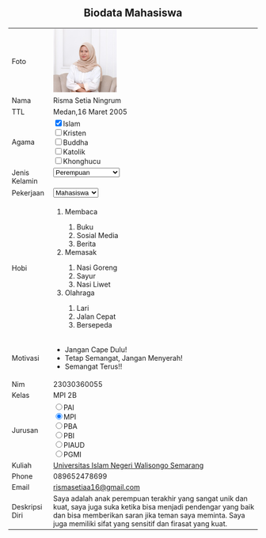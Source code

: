 <body>
<h2><center>Biodata Mahasiswa</center></h2>
<center><table>
  <tr>
  </tr>
  <tr>
    <td>Foto</td>
    <td><img src="1.jpg.jpg"style="width:128px;height:128px;"></td>
  </tr>
  <tr>
    <td>Nama</td>
    <td>Risma Setia Ningrum</td>
  </tr></td>
  <tr>
    <td>TTL</td>
    <td>Medan,16 Maret 2005</td>
  </tr></td>
 <td>Agama</td>
    <td><form>
  <input type="checkbox"checked><label>Islam</label><br>
  <input type="checkbox"><label>Kristen</label><br>
  <input type="checkbox"><label>Buddha</label><br>
  <input type="checkbox"><label>Katolik</label><br>
  <input type="checkbox"><label>Khonghucu</label><br>
</form></td>
  </tr></td>
 <td>Jenis Kelamin</td>
    <td><form>
  <select>
    <option>Pilih Jenis Kelamin</option>
    <option>Laki-Laki</option>
    <option selected>Perempuan</option>
  </select>
  <br><br>
</form></td>
  </tr></td>
 <td>Pekerjaan</td>
    <td><select>
  <option>--Pilihan--</option>
  <option>PNS</option>
  <option>Wiraswasta</option>
  <option>BUMN</option>
  <option selected>Mahasiswa</option>
</select></td>
  </tr></td>
 <td>Hobi</td>
    <td><ol>
  <li>Membaca</li>
  <ol>
      <li>Buku</li>
      <li>Sosial Media</li>
      <li>Berita</li>
    </ol>
  <li>Memasak</li>
    <ol>
      <li>Nasi Goreng</li>
      <li>Sayur</li>
      <li>Nasi Liwet</li>
    </ol>
  <li>Olahraga</li>
  <ol>
      <li>Lari</li>
      <li>Jalan Cepat</li>
      <li>Bersepeda</li>
    </ol>
</ol></td>
  </tr></td>
 <td>Motivasi</td>
    <td><ul>
  <li>Jangan Cape Dulu!</li>
  <li>Tetap Semangat, Jangan Menyerah!</li>
  <li>Semangat Terus!!</li>
</ul></td>
  </tr></td>
 <td>Nim</td>
    <td>23030360055</td>
  </tr></td>
 <td>Kelas</td>
    <td>MPI 2B</td>
  </tr></td>
 <td>Jurusan</td>
 <td><form>
    <input type="radio"><label>PAI</label><br>
    <input type="radio"checked><label>MPI</label><br>
    <input type="radio"><label>PBA</label><br>
    <input type="radio"><label>PBI</label><br>
    <input type="radio"><label>PIAUD</label><br>
    <input type="radio"><label>PGMI</label><br>
    </form>
  </tr></td>
 <td>Kuliah</td>
    <td><a href="https://walisongo.ac.id/">Universitas Islam Negeri Walisongo Semarang</a>
</td>
  </tr></td>
 <td>Phone</td>
    <td>089652478699</td>
  </tr></td>
 <td>Email</td>
    <td><a href= mailto:"rismasetiaa16@gmail.com">rismasetiaa16@gmail.com</a>
</td>
  </tr></td>
 <td>Deskripsi Diri</td>
    <td>Saya adalah anak perempuan terakhir yang sangat unik dan kuat, saya juga suka ketika bisa menjadi pendengar yang baik dan bisa memberikan saran jika teman saya meminta. Saya juga memiliki sifat yang sensitif dan firasat yang kuat.
</td>
  </tr></td>
</table></center>
</body>
</html>
